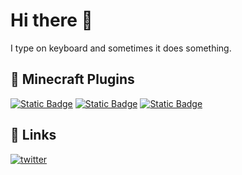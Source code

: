 # Hi there 👋
I type on keyboard and sometimes it does something.

## 🔌 Minecraft Plugins

[![Static Badge](https://img.shields.io/badge/EternaAPI-black?style=for-the-badge&logo=github)](https://www.github.com/hapyl/EternaAPI)
[![Static Badge](https://img.shields.io/badge/MMUReloaded-black?style=for-the-badge&logo=github)](https://github.com/hapyl/MMUReloaded)
[![Static Badge](https://img.shields.io/badge/CF%20Arena-black?style=for-the-badge&logo=github)](https://github.com/hapyl/ClassesFightArena)

## 🔗 Links
[![twitter](https://img.shields.io/badge/twitter-blue?style=for-the-badge&logo=twitter&logoColor=white)](https://twitter.com/xanyjl)

